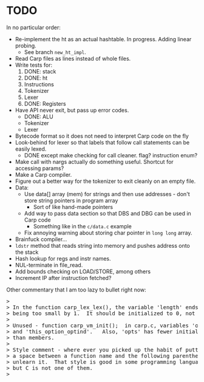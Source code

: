 # TODO

In no particular order:

* Re-implement the ht as an actual hashtable. In progress. Adding linear probing.
  * See branch `new_ht_impl`.
* Read Carp files as lines instead of whole files.
* Write tests for:
  1. DONE: stack
  2. DONE: ht
  3. Instructions
  4. Tokenizer
  5. Lexer
  6. DONE: Registers
* Have API never exit, but pass up error codes.
  * DONE: ALU
  * Tokenizer
  * Lexer
* Bytecode format so it does not need to interpret Carp code on the fly
* Look-behind for lexer so that labels that follow call statements can be easily lexed.
  * DONE except make checking for call cleaner. flag? instruction enum?
* Make call with nargs actually do something useful. Shortcut for accessing params?
* Make a Carp compiler.
* Figure out a better way for the tokenizer to exit cleanly on an empty file.
* Data:
  * Use data[] array (mem) for strings and then use addresses - don't store string pointers in program array
    * Sort of like hand-made pointers
  * Add way to pass data section so that DBS and DBG can be used in Carp code
    * Something like in the `c/data.c` example
  * Fix annoying warning about storing char pointer in `long long` array.
* Brainfuck compiler...
* `ldstr` method that reads string into memory and pushes address onto the stack
* Hash lookup for regs and instr names.
* NUL-terminate in file_read.
* Add bounds checking on LOAD/STORE, among others
* Increment IP after instruction fetched?

Other commentary that I am too lazy to bullet right now:

<pre>
>
> In the function carp_lex_lex(), the variable 'length' ends up
> being too small by 1.  It should be initialized to 0, not -1.
>
> Unused - function carp_vm_init();  in carp.c, variables 'opts'
> and 'this_option_optind'.   Also, 'opts' has fewer initializers
> than members.
>
> Style comment - where ever you picked up the habit of putting
> a space between a function name and the following parenthesis,
> unlearn it.  That style is good in some programming languages
> but C is not one of them.
>
</pre>
